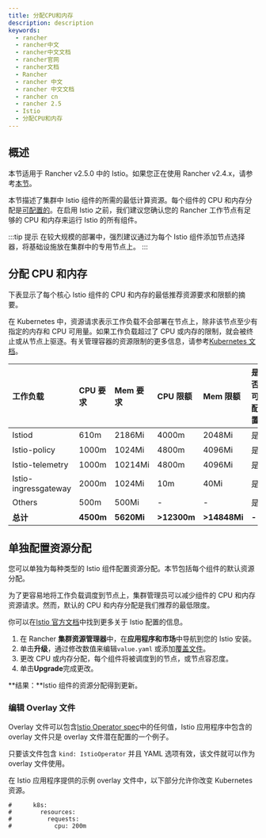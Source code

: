 ```yaml
---
title: 分配CPU和内存
description: description
keywords:
  - rancher
  - rancher中文
  - rancher中文文档
  - rancher官网
  - rancher文档
  - Rancher
  - rancher 中文
  - rancher 中文文档
  - rancher cn
  - rancher 2.5
  - Istio
  - 分配CPU和内存
---
```


## 概述

本节适用于 Rancher v2.5.0 中的 Istio。如果您正在使用 Rancher v2.4.x，请参考[本节](/docs/rancher2/cluster-admin/tools/istio/_index)。

本节描述了集群中 Istio 组件的所需的最低计算资源。每个组件的 CPU 和内存分配是[可配置的](#配置资源分配)。在启用 Istio 之前，我们建议您确认您的 Rancher 工作节点有足够的 CPU 和内存来运行 Istio 的所有组件。

:::tip 提示
在较大规模的部署中，强烈建议通过为每个 Istio 组件添加节点选择器，将基础设施放在集群中的专用节点上。
:::

## 分配 CPU 和内存

下表显示了每个核心 Istio 组件的 CPU 和内存的最低推荐资源要求和限额的摘要。

在 Kubernetes 中，资源请求表示工作负载不会部署在节点上，除非该节点至少有指定的内存和 CPU 可用量。如果工作负载超过了 CPU 或内存的限制，就会被终止或从节点上驱逐。有关管理容器的资源限制的更多信息，请参考[Kubernetes 文档](https://kubernetes.io/docs/concepts/configuration/manage-compute-resources-container/)。

| 工作负载             | CPU 要求  | Mem 要求   | CPU 限额    | Mem 限额     | 是否可配置 |
| :------------------- | :-------- | :--------- | :---------- | :----------- | :--------- |
| Istiod               | 610m      | 2186Mi     | 4000m       | 2048Mi       | 是         |
| Istio-policy         | 1000m     | 1024Mi     | 4800m       | 4096Mi       | 是         |
| Istio-telemetry      | 1000m     | 10214Mi    | 4800m       | 4096Mi       | 是         |
| Istio-ingressgateway | 2000m     | 1024Mi     | 10m         | 40Mi         | 是         |
| Others               | 500m      | 500Mi      | -           | -            | 是         |
| **总计**             | **4500m** | **5620Mi** | **>12300m** | **>14848Mi** | **-**      |

## 单独配置资源分配

您可以单独为每种类型的 Istio 组件配置资源分配。本节包括每个组件的默认资源分配。

为了更容易地将工作负载调度到节点上，集群管理员可以减少组件的 CPU 和内存资源请求。然而，默认的 CPU 和内存分配是我们推荐的最低限度。

你可以在[Istio 官方文档](https://istio.io/)中找到更多关于 Istio 配置的信息。

1. 在 Rancher **集群资源管理器**中，在**应用程序和市场**中导航到您的 Istio 安装。
1. 单击**升级**，通过修改数值来编辑`value.yaml` 或添加[覆盖文件](/docs/rancher2.5/istio/configuration-reference/_index)。
1. 更改 CPU 或内存分配，每个组件将被调度到的节点，或节点容忍度。
1. 单击**Upgrade**完成更改。

**结果：**Istio 组件的资源分配得到更新。

### 编辑 Overlay 文件

Overlay 文件可以包含[Istio Operator spec](https://istio.io/latest/docs/reference/config/istio.operator.v1alpha1/#IstioOperatorSpec)中的任何值，Istio 应用程序中包含的 overlay 文件只是 overlay 文件潜在配置的一个例子。

只要该文件包含 `kind: IstioOperator` 并且 YAML 选项有效，该文件就可以作为 overlay 文件使用。

在 Istio 应用程序提供的示例 overlay 文件中，以下部分允许你改变 Kubernetes 资源。

```
#      k8s:
#        resources:
#          requests:
#            cpu: 200m
```
